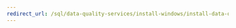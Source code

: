 ```yaml
--- 
redirect_url: /sql/data-quality-services/install-windows/install-data-quality-services 
--- 
```

